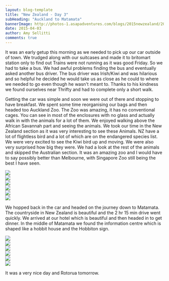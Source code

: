 ```yaml
---
layout: blog-template
title: "New Zealand - Day 3"
subHeading: "Auckland to Matamata"
bannerImage: http://photos-1.asapadventures.com/blogs/2015newzealand/2015-04-03/IMG_1055.JPG_compressed.JPEG
date: 2015-04-03
author: Amy Sellitti
comments: true
---
```


It was an early getup this morning as we needed to pick up our car outside of town. We trudged along with our suitcases and made it to britomart station only to find out Trains were not running as it was good Friday. So we had to take a bus. We had awful problems finding the bus and eventually asked another bus driver. The bus driver was Irish/Kiwi and was hilarious and so helpful he decided he would take us as close as he could to where we needed to go even though he wasn't meant to. Thanks to his kindness we found ourselves near Thrifty and had to complete only a short walk.

Getting the car was simple and soon we were out of there and stopping to have breakfast. We spent some time reorganising our bags and then headed too Auckland Zoo. The Zoo was amazing, it has no conventional cages. You can see in most of the enclosures with no glass and actually walk in with the animals for a lot of them. We enjoyed walking above the African Savannah part and seeing the animals. We took our time in the New Zealand section as it was very interesting to see these Animals. NZ have a lot of flightless bird and a lot of which are on the endangered species list. We were very excited to see the Kiwi bird up and moving. We were also very surprised how big they were. We had a look at the rest of the animals and skipped the Australian section. It was an amazing zoo and I would have to say possibly better than Melbourne, with Singapore Zoo still being the best I have seen.

<div class="center-image"><img src="http://photos-1.asapadventures.com/blogs/2015newzealand/2015-04-03/IMG_1045.JPG_compressed.JPEG" /></div>
<div class="center-image"><img src="http://photos-1.asapadventures.com/blogs/2015newzealand/2015-04-03/IMG_1055.JPG_compressed.JPEG" /></div>
<div class="center-image"><img src="http://photos-1.asapadventures.com/blogs/2015newzealand/2015-04-03/IMG_1066.JPG_compressed.JPEG" /></div>
<div class="center-image"><img src="http://photos-1.asapadventures.com/blogs/2015newzealand/2015-04-03/IMG_1079.JPG_compressed.JPEG" /></div>
<div class="center-image"><img src="http://photos-1.asapadventures.com/blogs/2015newzealand/2015-04-03/IMG_1109.JPG_compressed.JPEG" /></div>
<div class="center-image"><img src="http://photos-1.asapadventures.com/blogs/2015newzealand/2015-04-03/IMG_1125.JPG_compressed.JPEG" /></div>

We hopped back in the car and headed on the journey down to Matamata. The countryside in New Zealand is beautiful and the 2 hr 15 min drive went quickly. We arrived at our hotel which is beautiful and then headed in to get dinner. In the middle of Matamata we found the information centre which is shaped like a hobbit house and the Hobbiton sign.

<div class="center-image"><img src="http://photos-1.asapadventures.com/blogs/2015newzealand/2015-04-03/IMG_1128.JPG_compressed.JPEG" /></div>
<div class="center-image"><img src="http://photos-1.asapadventures.com/blogs/2015newzealand/2015-04-03/IMG_1136.JPG_compressed.JPEG" /></div>
<div class="center-image"><img src="http://photos-1.asapadventures.com/blogs/2015newzealand/2015-04-03/IMG_1148.JPG_compressed.JPEG" /></div>
<div class="center-image"><img src="http://photos-1.asapadventures.com/blogs/2015newzealand/2015-04-03/IMG_1154.JPG_compressed.JPEG" /></div>
<div class="center-image"><img src="http://photos-1.asapadventures.com/blogs/2015newzealand/2015-04-03/IMG_1158.JPG_compressed.JPEG" /></div>
<div class="center-image"><img src="http://photos-1.asapadventures.com/blogs/2015newzealand/2015-04-03/IMG_1160.JPG_compressed.JPEG" /></div>

It was a very nice day and Rotorua tomorrow.
